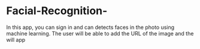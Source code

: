 # Facial-Recognition-
In this app, you can sign in and can detects faces in the photo using machine learning. 
The user will be able to add the URL of the image and the will app 